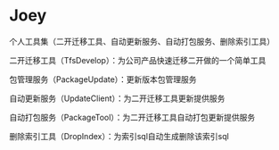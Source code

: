 # Joey
个人工具集（二开迁移工具、自动更新服务、自动打包服务、删除索引工具）

二开迁移工具（TfsDevelop）：为公司产品快速迁移二开做的一个简单工具

包管理服务（PackageUpdate）：更新版本包管理服务

自动更新服务（UpdateClient）：为二开迁移工具更新提供服务

自动打包服务（PackageTool）：为二开迁移工具自动打包更新提供服务

删除索引工具（DropIndex）：为索引sql自动生成删除该索引sql
